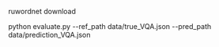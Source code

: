 ruwordnet download

python evaluate.py --ref_path data/true_VQA.json --pred_path data/prediction_VQA.json